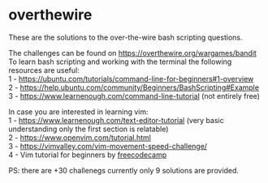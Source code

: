 # overthewire
These are the solutions to the over-the-wire bash scripting questions.

The challenges can be found on https://overthewire.org/wargames/bandit<br>
To learn bash scripting and working with the terminal the following resources are useful:<br>
1 - https://ubuntu.com/tutorials/command-line-for-beginners#1-overview<br>
2 - https://help.ubuntu.com/community/Beginners/BashScripting#Example<br>
3 - https://www.learnenough.com/command-line-tutorial (not entirely free)<br>

In case you are interested in learning vim:<br>
1 - https://www.learnenough.com/text-editor-tutorial (very basic understanding only the first section is relatable)<br>
2 - https://www.openvim.com/tutorial.html<br>
3 - https://vimvalley.com/vim-movement-speed-challenge/<br>
4 - Vim tutorial for beginners by [freecodecamp](https://www.google.com/search?q=youtube+vim&sxsrf=AJOqlzVvm_0JaB1gOug7fY258EKlvqgU_w:1678267981482&source=lnms&tbm=vid&sa=X&ved=2ahUKEwiY3f62g8z9AhVCP-wKHWlLDboQ_AUoAXoECAEQAw&biw=1074&bih=567&dpr=2#fpstate=ive&vld=cid:c9f71bf9,vid:RZ4p-saaQkc)

PS: there are +30 challenegs currently only 9 solutions are provided. 
